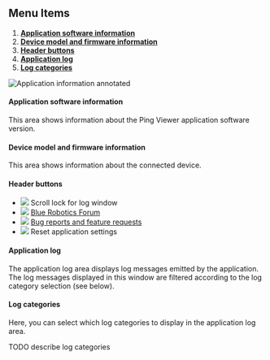 ## Menu Items

1. [**Application software information**](#application-software-information)
2. [**Device model and firmware information**](#device-model-and-firmware-information)
3. [**Header buttons**](#header-buttons)
4. [**Application log**](#application-log)
5. [**Log categories**](#log-categories)

![Application information annotated](/ping-viewer/images/viewer/annotated/application-information-annotated.png)

#### Application software information

This area shows information about the Ping Viewer application software version.

#### Device model and firmware information

This area shows information about the connected device.

#### Header buttons
- ![](/ping-viewer/images/icons/lock.png) Scroll lock for log window
- ![](/ping-viewer/images/icons/chat.png) [Blue Robotics Forum](https://discuss.bluerobotics.com)
- ![](/ping-viewer/images/icons/report.png) [Bug reports and feature requests](https://github.com/bluerobotics/ping-viewer/issues)
- ![](/ping-viewer/images/icons/settings.png) Reset application settings

#### Application log

The application log area displays log messages emitted by the application. The log messages displayed in this window are filtered according to the log category selection (see below).

#### Log categories

Here, you can select which log categories to display in the application log area.

TODO describe log categories
